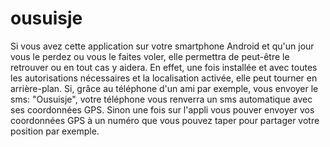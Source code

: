 # ousuisje
Si vous avez cette application sur votre smartphone Android et qu'un jour vous le perdez ou vous le faites voler, elle permettra de peut-être le retrouver ou en tout cas y aidera.
En effet, une fois installée et avec toutes les autorisations nécessaires et la localisation activée, elle peut tourner en arrière-plan.
Si, grâce au téléphone d'un ami par exemple, vous envoyer le sms: "Ousuisje", votre téléphone vous renverra un sms automatique avec ses coordonnées GPS.
Sinon une fois sur l'appli vous pouver envoyer vos coordonnées GPS à un numéro que vous pouvez taper pour partager votre position par exemple. 